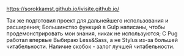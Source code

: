 https://sorokkamst.github.io/ivisite.github.io/

Так же подготовил проект для дальнейшего использования и расширения;
Большинство функций в Gulp написаны, чтобы продемонстрировать мои знания, никак не используются;
С Pug работал впервые
Выбираю Less&Sass, а не Stylus из-за большей читабельности. Наличие скобок - залог лучшей читабельности.
